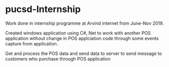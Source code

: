 # pucsd-Internship
Work done in internship programme at Arvind internet from June-Nov 2019.

Created windows application using C#,.Net to work with another POS application without change in POS applciation code through some events capture from application.

Get and process the POS data and send data to server to send message to customers who purchase through POS application

